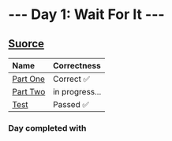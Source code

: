 # --- Day 1: Wait For It ---

## [Suorce](http://adventofcode.com/2023/day/1)

| Name                                                                                      | Correctness    |
| :---------------------------------------------------------------------------------------- | :------------- |
| [Part One](https://github.com/ssynowiec/AdventOfCode/blob/main/2023/Day%2001/part-one.ts) | Correct ✅     |
| [Part Two](https://github.com/ssynowiec/AdventOfCode/blob/main/2023/Day%2001/part-two.ts) | in progress... |
| [Test](https://github.com/ssynowiec/AdventOfCode/blob/main/2023/Day%2001/index.test.ts)   | Passed ✅      |

### Day completed with
